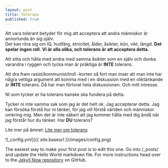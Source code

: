 ```yaml
---
layout: post
title: Tolerans
published: true
---
```


Att vara tolerant betyder för mig att acceptera att andra människor är annorlunda än sig själv.<br/>
Det kan röra sig om IQ, hudfärg, etnicitet, ålder, åsikter, kön, vikt, längd. 
**Det spelar ingen roll.**
**Vi är alla olika, och tolerans är att acceptera detta.**

Att sitta och hålla med andra med samma åsikter som en själv och dunka varandra i ryggen och tycka man är präktiga är **INTE** tolerans.

Att dra fram rasist/kommunist/troll -korten så fort man inser att man inte har några vettiga argument att komma med i en diskussion med en oliktänkande är **INTE** tolerans. 
Då har man förlorat hela diskussionen. 
Och mitt intresse.

Ni som tycker er ha tolerans kanske ska fundera på detta.

Tycker ni inte samma sak som jag är det helt ok. 
Jag accepterar detta. 
Jag kan försöka förstå hur ni tänker, för jag vill förstå världen och människor omkring mig. 
Men det är inte säkert att jag kommer hålla med dig ändå när jag förstår hur du tänker.
Har **DU** tolerans?

Lite mer på ämnet:
[Lite mer om tolerans](http://slatestarcodex.com/2014/09/30/i-can-tolerate-anything-except-the-outgroup/  "Lite mer om tolerans")

![_config.yml]({{ site.baseurl }}/images/config.png)

The easiest way to make your first post is to edit this one. Go into /_posts/ and update the Hello World markdown file. For more instructions head over to the [Jekyll Now repository](https://github.com/barryclark/jekyll-now) on GitHub.